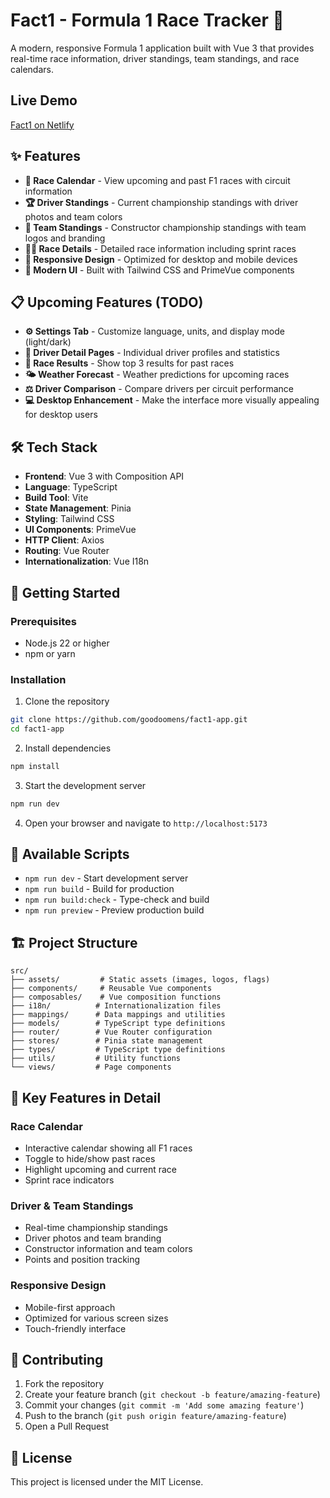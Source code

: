 # Fact1 - Formula 1 Race Tracker 🏁

A modern, responsive Formula 1 application built with Vue 3 that provides real-time race information, driver standings, team standings, and race calendars.

## Live Demo
[Fact1 on Netlify](https://fact1.netlify.app)

## ✨ Features

- **📅 Race Calendar** - View upcoming and past F1 races with circuit information
- **🏆 Driver Standings** - Current championship standings with driver photos and team colors
- **🏁 Team Standings** - Constructor championship standings with team logos and branding
- **🏃‍♂️ Race Details** - Detailed race information including sprint races
- **📱 Responsive Design** - Optimized for desktop and mobile devices
- **🎨 Modern UI** - Built with Tailwind CSS and PrimeVue components

## 📋 Upcoming Features (TODO)

- **⚙️ Settings Tab** - Customize language, units, and display mode (light/dark)
- **👤 Driver Detail Pages** - Individual driver profiles and statistics
- **🏁 Race Results** - Show top 3 results for past races
- **🌤️ Weather Forecast** - Weather predictions for upcoming races
- **⚖️ Driver Comparison** - Compare drivers per circuit performance
- **💻 Desktop Enhancement** - Make the interface more visually appealing for desktop users

## 🛠️ Tech Stack

- **Frontend**: Vue 3 with Composition API
- **Language**: TypeScript
- **Build Tool**: Vite
- **State Management**: Pinia
- **Styling**: Tailwind CSS
- **UI Components**: PrimeVue
- **HTTP Client**: Axios
- **Routing**: Vue Router
- **Internationalization**: Vue I18n

## 🚀 Getting Started

### Prerequisites

- Node.js 22 or higher
- npm or yarn

### Installation

1. Clone the repository

```bash
git clone https://github.com/goodoomens/fact1-app.git
cd fact1-app
```

2. Install dependencies

```bash
npm install
```

3. Start the development server

```bash
npm run dev
```

4. Open your browser and navigate to `http://localhost:5173`

## 📜 Available Scripts

- `npm run dev` - Start development server
- `npm run build` - Build for production
- `npm run build:check` - Type-check and build
- `npm run preview` - Preview production build

## 🏗️ Project Structure

```
src/
├── assets/         # Static assets (images, logos, flags)
├── components/     # Reusable Vue components
├── composables/    # Vue composition functions
├── i18n/          # Internationalization files
├── mappings/      # Data mappings and utilities
├── models/        # TypeScript type definitions
├── router/        # Vue Router configuration
├── stores/        # Pinia state management
├── types/         # TypeScript type definitions
├── utils/         # Utility functions
└── views/         # Page components
```

## 🎯 Key Features in Detail

### Race Calendar

- Interactive calendar showing all F1 races
- Toggle to hide/show past races
- Highlight upcoming and current race
- Sprint race indicators

### Driver & Team Standings

- Real-time championship standings
- Driver photos and team branding
- Constructor information and team colors
- Points and position tracking

### Responsive Design

- Mobile-first approach
- Optimized for various screen sizes
- Touch-friendly interface

## 🤝 Contributing

1. Fork the repository
2. Create your feature branch (`git checkout -b feature/amazing-feature`)
3. Commit your changes (`git commit -m 'Add some amazing feature'`)
4. Push to the branch (`git push origin feature/amazing-feature`)
5. Open a Pull Request

## 📄 License

This project is licensed under the MIT License.
